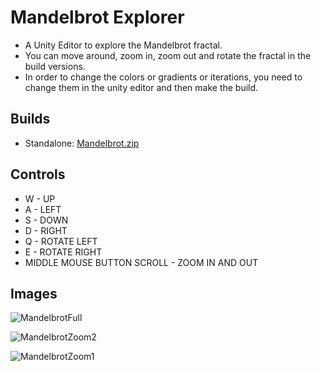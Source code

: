 # Mandelbrot Explorer
 * A Unity Editor to explore the Mandelbrot fractal.
 * You can move around, zoom in, zoom out and rotate the fractal in the build versions.
 * In order to change the colors or gradients or iterations, you need to change them in the unity editor and then make the build.
 ## Builds
 * Standalone: [Mandelbrot.zip](https://github.com/pratik-dhende/Mandelbrot-Explorer/releases)
 ## Controls
 * W - UP
 * A - LEFT
 * S - DOWN
 * D - RIGHT
 * Q - ROTATE LEFT
 * E - ROTATE RIGHT
 * MIDDLE MOUSE BUTTON SCROLL - ZOOM IN AND OUT
 ## Images
 
![MandelbrotFull](https://user-images.githubusercontent.com/55596801/142043342-b2209efc-a9af-4032-89e7-95290b4f6447.png)

![MandelbrotZoom2](https://user-images.githubusercontent.com/55596801/142043378-82734a92-bce3-4d72-acd5-f8e8c694690e.png)

![MandelbrotZoom1](https://user-images.githubusercontent.com/55596801/142043360-5572d8ce-a605-47ae-92a1-b65506db9250.png)


 

